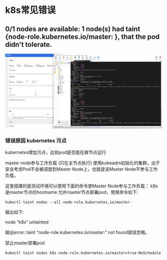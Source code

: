 # k8s常见错误



## 0/1 nodes are available: 1 node(s) had taint {node-role.kubernetes.io/master: }, that the pod didn't tolerate.



![image-20220806101045142](https://raw.githubusercontent.com/T-hree/Blog_img/main/img/image-20220806101045142.png)



### 错误原因  kubernetes 污点

kubernetes增加污点，达到pod是否能在做节点运行

master node参与工作负载 (只在主节点执行)
使用kubeadm初始化的集群，出于安全考虑Pod不会被调度到Master Node上，也就是说Master Node不参与工作负载。

这里搭建的是测试环境可以使用下面的命令使Master Node参与工作负载：
k8s是master节点的hostname
允许master节点部署pod，使用命令如下:

```shel
kubectl taint nodes --all node-role.kubernetes.io/master-
```

输出如下:

node “k8s” untainted

输出error: taint “node-role.kubernetes.io/master:” not found错误忽略。

禁止master部署pod

```shell
kubectl taint nodes k8s node-role.kubernetes.io/master=true:NoSchedule
```

